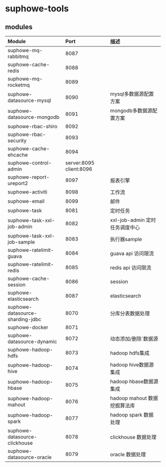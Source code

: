 # suphowe-tools

## modules

| Module        | Port | 描述                      |
| :--------   |:-----|:------------------------|
| suphowe-mq-rabbitmq   | 8087 |
| suphowe-cache-redis   | 8088 |
| suphowe-mq-rocketmq   | 8089 |
| suphowe-datasource-mysql   | 8090 | mysql多数据源配置方案           |
| suphowe-datasource-mongodb   | 8091 | mongodb多数据源配置方案         |
| suphowe-rbac-shiro   | 8092 |
| suphowe-rbac-security   | 8093 |
| suphowe-cache-ehcache   | 8094 |
| suphowe-control-admin   |  server:8095 client:8096    |  |
| suphowe-report-ureport2   | 8097 | 报表引擎                    |
| suphowe-activiti   | 8098 | 工作流                     |
| suphowe-email   | 8099 | 邮件                      |
| suphowe-task   | 8081 | 定时任务                    |
| suphowe-task-xxl-job-admin   | 8082 | xxl-job-admin 定时任务调度中心  |
| suphowe-task-xxl-job-sample   | 8083 | 执行器sample               |
| suphowe-ratelimit-guava   | 8084 | guava api 访问限流          |
| suphowe-ratelimit-redis   | 8085 | redis api 访问限流          |
| suphowe-cache-session   | 8086 | session                 |
| suphowe-elasticsearch   | 8087 | elasticsearch                 |
| suphowe-datasource-sharding-jdbc   | 8070 | 分库分表数据处理                |
| suphowe-docker   | 8071 |                         |
| suphowe-datasource-dynamic   | 8072 | 动态添加/删除`数据源             |
| suphowe-hadoop-hdfs   | 8073 | hadoop hdfs集成           |
| suphowe-hadoop-hive   | 8074 | hadoop hive数据源集成        |
| suphowe-hadoop-hbase   | 8075 | hadoop hbase数据源集成       |
| suphowe-hadoop-mahout   | 8076 | hadoop mahout 数据挖掘算法库   |
| suphowe-hadoop-spark   | 8077 | hadoop spark 数据处理       |
| suphowe-datasource-clickhouse   | 8078 | clickhouse 数据处理         |
| suphowe-datasource-oracle   | 8079 | oracle 数据处理                  |





